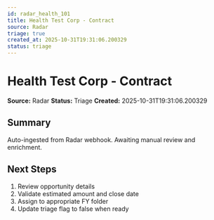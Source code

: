 ```yaml
---
id: radar_health_101
title: Health Test Corp - Contract
source: Radar
triage: true
created_at: 2025-10-31T19:31:06.200329
status: triage
---
```


# Health Test Corp - Contract

**Source:** Radar
**Status:** Triage
**Created:** 2025-10-31T19:31:06.200329

## Summary

Auto-ingested from Radar webhook. Awaiting manual review and enrichment.

## Next Steps

1. Review opportunity details
2. Validate estimated amount and close date
3. Assign to appropriate FY folder
4. Update triage flag to false when ready
